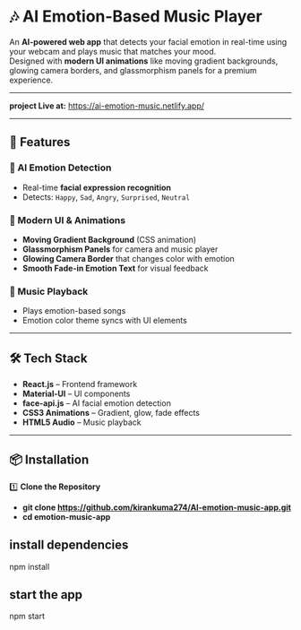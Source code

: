 # 🎶 AI Emotion-Based Music Player

An **AI-powered web app** that detects your facial emotion in real-time using your webcam and plays music that matches your mood.  
Designed with **modern UI animations** like moving gradient backgrounds, glowing camera borders, and glassmorphism panels for a premium experience.

---

**project Live at:** https://ai-emotion-music.netlify.app/

---

## 🚀 Features

### 🎯 AI Emotion Detection
- Real-time **facial expression recognition** 
- Detects: `Happy`, `Sad`, `Angry`, `Surprised`, `Neutral`

### 🎨 Modern UI & Animations
- **Moving Gradient Background** (CSS animation)
- **Glassmorphism Panels** for camera and music player
- **Glowing Camera Border** that changes color with emotion
- **Smooth Fade-in Emotion Text** for visual feedback

### 🎵 Music Playback

- Plays emotion-based songs
- Emotion color theme syncs with UI elements

---

## 🛠 Tech Stack
- **React.js** – Frontend framework
- **Material-UI** – UI components
- **face-api.js** – AI facial emotion detection
- **CSS3 Animations** – Gradient, glow, fade effects
- **HTML5 Audio** – Music playback

---

## 📦 Installation

1️⃣ **Clone the Repository**

- **git clone https://github.com/kirankuma274/AI-emotion-music-app.git**
- **cd emotion-music-app**

## install dependencies
   npm install

## start the app
   npm start
